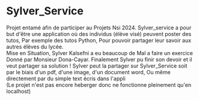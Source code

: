 # Sylver_Service

Projet entamé afin de participer au Projets Nsi 2024. Sylver_service a pour but d'être une application où des individus (élève visé) peuvent poster des tutos, Par exemple des tutos Python, Pour pouvoir partager leur savoir aux autres élèves du lycée.  
Mise en Situation, Sylver Kalsefni a eu beaucoup de Mal a faire un exercice Donné par Monsieur Dona-Cayar. Finalement Sylver pu finir son devoir et il veut partager sa solution ! Sylver peut la partager sur Sylver_Service soit par le biais d'un pdf, d'une image, d'un document word, Ou même directement par du simple text écris dans l'appli  
(Le projet n'est pas encore heberger donc ne fonctionne pleinement qu'en localhost)
